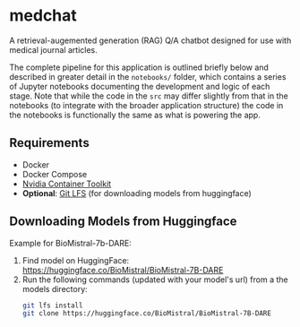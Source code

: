 # medchat

A retrieval-augemented generation (RAG) Q/A chatbot designed for use with medical journal articles.

The complete pipeline for this application is outlined briefly below and described in greater detail in the `notebooks/` folder, which contains a series of Jupyter notebooks documenting the development and logic of each stage. Note that while the code in the `src` may differ slightly from that in the notebooks (to integrate with the broader application structure) the code in the notebooks is functionally the same as what is powering the app.


## Requirements

- Docker
- Docker Compose
- [Nvidia Container Toolkit](https://docs.nvidia.com/datacenter/cloud-native/container-toolkit/latest/install-guide.html) 
- **Optional**: [Git LFS](https://git-lfs.com/) (for downloading models from huggingface)

## Downloading Models from Huggingface

Example for BioMistral-7b-DARE:

1. Find model on HuggingFace: https://huggingface.co/BioMistral/BioMistral-7B-DARE
2. Run the following commands (updated with your model's url) from a the models directory:
    ```bash
    git lfs install
    git clone https://huggingface.co/BioMistral/BioMistral-7B-DARE
    ```